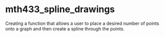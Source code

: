 # mth433_spline_drawings
Creating a function that allows a user to place a desired number of points onto a graph and then create a spline through the points.
